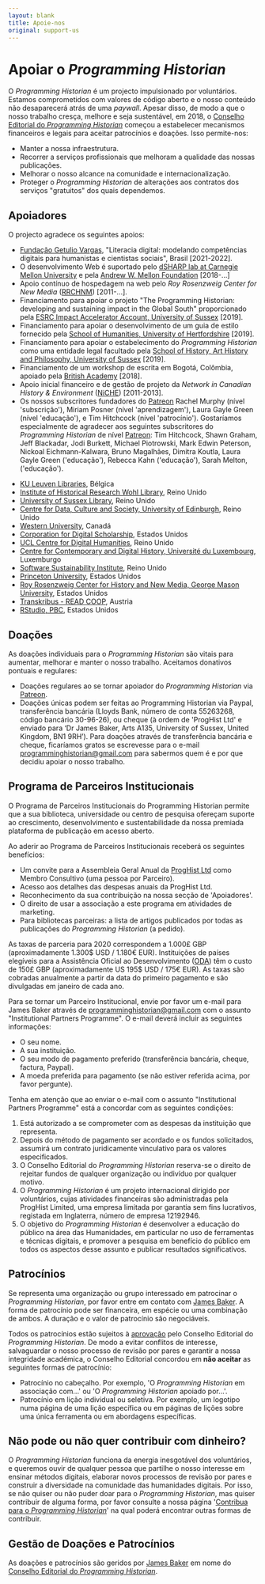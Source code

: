 ```yaml
---
layout: blank
title: Apoie-nos
original: support-us
---
```


# Apoiar o _Programming Historian_

O *Programming Historian* é um projecto impulsionado por voluntários. Estamos comprometidos com valores de código aberto e o nosso conteúdo não desaparecerá atrás de uma *paywall*. Apesar disso, de modo a que o nosso trabalho cresça, melhore e seja sustentável, em 2018, o [Conselho Editorial do *Programming Historian*](/pt/equipe) começou a estabelecer mecanismos financeiros e legais para aceitar patrocínios e doações. Isso permite-nos:

- Manter a nossa infraestrutura.
- Recorrer a serviços profissionais que melhoram a qualidade das nossas publicações.
- Melhorar o nosso alcance na comunidade e internacionalização.
- Proteger o *Programming Historian* de alterações aos contratos dos serviços "gratuitos" dos quais dependemos. 

## Apoiadores

O projecto agradece os seguintes apoios:

- [Fundação Getulio Vargas](https://portal.fgv.br), "Literacia digital: modelando competências digitais para humanistas e cientistas sociais", Brasil [2021-2022].
- O desenvolvimento Web é suportado pelo [dSHARP lab at Carnegie Mellon University](http://dsharp.library.cmu.edu/) e pela [Andrew W. Mellon Foundation](https://mellon.org/) [2018-...]
- Apoio contínuo de hospedagem na web pelo *Roy Rosenzweig Center for New Media* ([RRCHNM](http://chnm.gmu.edu/)) [2011-...].
- Financiamento para apoiar o projeto "The Programming Historian: developing and sustaining impact in the Global South" proporcionado pela [ESRC Impact Accelerator Account, University of Sussex](http://www.sussex.ac.uk/staff/research/rqi/rqi_information_and_support/rqi_impact_funding/if-esrciaa/) [2019].
- Financiamento para apoiar o desenvolvimento de um guia de estilo fornecido pela [School of Humanities, University of Hertfordshire](https://www.herts.ac.uk/study/schools-of-study/humanities) [2019].
- Financiamento para apoiar o estabelecimento do *Programming Historian* como uma entidade legal facultado pela [School of History, Art History and Philosophy, University of Sussex](http://www.sussex.ac.uk/hahp/) [2019].
- Financiamento de um workshop de escrita em Bogotá, Colômbia, apoiado pela [British Academy](https://www.britac.ac.uk/) [2018].
- Apoio inicial financeiro e de gestão de projeto da *Network in Canadian History & Environment* ([NiCHE](http://niche-canada.org/)) [2011-2013].
- Os nossos subscritores fundadores do [Patreon](https://www.patreon.com/theprogramminghistorian) Rachel Murphy (nível 'subscrição'), Miriam Posner (nível 'aprendizagem'), Laura Gayle Green (nível 'educação'), e Tim Hitchcock (nível 'patrocínio'). Gostaríamos especialmente de agradecer aos seguintes subscritores do *Programming Historian* de nível [Patreon](https://www.patreon.com/theprogramminghistorian): Tim Hitchcock, Shawn Graham, Jeff Blackadar, Jodi Burkett, Michael Piotrowski, Mark Edwin Peterson, Nickoal Eichmann-Kalwara, Bruno Magalhães, Dimitra Koutla, Laura Gayle Green ('educação'), Rebecca Kahn ('educação'), Sarah Melton, ('educação').
<!-- - Os membros do nosso [Programa de Parceiros Institucionais](en/support-us#institutional-partner-programme): -->
  - [KU Leuven Libraries](https://bib.kuleuven.be/), Bélgica
  - [Institute of Historical Research Wohl Library](https://www.history.ac.uk/library), Reino Unido
  - [University of Sussex Library](https://www.sussex.ac.uk/library/), Reino Unido
  - [Centre for Data, Culture and Society, University of Edinburgh](https://www.cdcs.ed.ac.uk/), Reino Unido
  - [Western University](https://www.uwo.ca/), Canadá
  - [Corporation for Digital Scholarship](https://digitalscholar.org/), Estados Unidos
  - [UCL Centre for Digital Humanities](https://www.ucl.ac.uk/digital-humanities/), Reino Unido
  - [Centre for Contemporary and Digital History, Université du Luxembourg](https://www.c2dh.uni.lu/), Luxemburgo
  - [Software Sustainability Institute](https://software.ac.uk/), Reino Unido
  - [Princeton University](https://www.princeton.edu/), Estados Unidos
  - [Roy Rosenzweig Center for History and New Media, George Mason University](https://rrchnm.org/), Estados Unidos
  - [Transkribus - READ COOP](https://readcoop.eu/), Austria
  - [RStudio, PBC](https://rstudio.com/), Estados Unidos
  
## Doações

As doações individuais para o *Programming Historian* são vitais para aumentar, melhorar e manter o nosso trabalho. Aceitamos donativos pontuais e regulares:

- Doações regulares ao se tornar apoiador do *Programming Historian* via [Patreon](https://www.patreon.com/theprogramminghistorian).
- Doações únicas podem ser feitas ao Programming Historian via Paypal, transferência bancária (Lloyds Bank, número de conta 55263268, código bancário 30-96-26), ou cheque (à ordem de 'ProgHist Ltd' e enviado para ‘Dr James Baker, Arts A135, University of Sussex, United Kingdom, BN1 9RH’). Para doações através de transferência bancária e cheque, ficaríamos gratos se escrevesse para o e-mail <a href="mailto:programminghistorian@gmail.com">programminghistorian@gmail.com</a> para sabermos quem é e por que decidiu apoiar o nosso trabalho.

## Programa de Parceiros Institucionais

O Programa de Parceiros Institucionais do Programming Historian permite que a sua biblioteca, universidade ou centro de pesquisa ofereçam suporte ao crescimento, desenvolvimento e sustentabilidade da nossa premiada plataforma de publicação em acesso aberto.

Ao aderir ao Programa de Parceiros Institucionais receberá os seguintes benefícios:

- Um convite para a Assembleia Geral Anual da [ProgHist Ltd](https://beta.companieshouse.gov.uk/company/12192946) como Membro Consultivo (uma pessoa por Parceiro).
- Acesso aos detalhes das despesas anuais da ProgHist Ltd.
- Reconhecimento da sua contribuição na nossa secção de 'Apoiadores'.
- O direito de usar a associação a este programa em atividades de marketing.
- Para bibliotecas parceiras: a lista de artigos publicados por todas as publicações do *Programming Historian* (a pedido).

As taxas de parceria para 2020 correspondem a 1.000£ GBP (aproximadamente 1.300$ USD / 1.180€ EUR). Instituições de países elegíveis para a Assistência Oficial ao Desenvolvimento ([ODA](http://www.oecd.org/dac/financing-sustainable-development/development-finance-standards/daclist.htm)) têm o custo de 150£ GBP (aproximadamente US 195$ USD / 175€ EUR). As taxas são cobradas anualmente a partir da data do primeiro pagamento e são divulgadas em janeiro de cada ano.

Para se tornar um Parceiro Institucional, envie por favor um e-mail para James Baker através de <a href="mailto:programminghistorian@gmail.com">programminghistorian@gmail.com</a> com o assunto "Institutional Partners Programme". O e-mail deverá incluir as seguintes informações:

- O seu nome.
- A sua instituição.
- O seu modo de pagamento preferido (transferência bancária, cheque, factura, Paypal).
- A moeda preferida para pagamento (se não estiver referida acima, por favor pergunte).

Tenha em atenção que ao enviar o e-mail com o assunto "Institutional Partners Programme" está a concordar com as seguintes condições:

1. Está autorizado a se comprometer com as despesas da instituição que representa.
2. Depois do método de pagamento ser acordado e os fundos solicitados, assumirá um contrato juridicamente vinculativo para os valores especificados.
3. O Conselho Editorial do *Programming Historian* reserva-se o direito de rejeitar fundos de qualquer organização ou indivíduo por qualquer motivo.
4. O *Programming Historian* é um projeto internacional dirigido por voluntários, cujas atividades financeiras são administradas pela ProgHist Limited, uma empresa limitada por garantia sem fins lucrativos, registada em Inglaterra, número de empresa 12192946.
5. O objetivo do *Programming Historian* é desenvolver a educação do público na área das Humanidades, em particular no uso de ferramentas e técnicas digitais, e promover a pesquisa em benefício do público em todos os aspectos desse assunto e publicar resultados significativos.

## Patrocínios

Se representa uma organização ou grupo interessado em patrocinar o *Programming Historian*, por favor entre em contato com [James Baker](https://github.com/drjwbaker). A forma de patrocínio pode ser financeira, em espécie ou uma combinação de ambos. A duração e o valor de patrocínio são negociáveis.

Todos os patrocínios estão sujeitos à [aprovação](https://github.com/programminghistorian/jekyll/wiki/Programming-Historian-Governance) pelo Conselho Editorial do *Programming Historian*. De modo a evitar conflitos de interesse, salvaguardar o nosso processo de revisão por pares e garantir a nossa integridade académica, o Conselho Editorial concordou em **não aceitar** as seguintes formas de patrocínio:

- Patrocínio no cabeçalho. Por exemplo, 'O *Programming Historian* em associação com...' ou 'O *Programming Historian* apoiado por...'.
- Patrocínio em lição individual ou seletiva. Por exemplo, um logotipo numa página de uma lição específica ou em páginas de lições sobre uma única ferramenta ou em abordagens específicas.

## Não pode ou não quer contribuir com dinheiro?

O *Programming Historian* funciona da energia inesgotável dos voluntários, e queremos ouvir de qualquer pessoa que partilhe o nosso interesse em ensinar métodos digitais, elaborar novos processos de revisão por pares e construir a diversidade na comunidade das humanidades digitais. Por isso, se não quiser ou não puder doar para o *Programming Historian*, mas quiser contribuir de alguma forma, por favor consulte a nossa página '[Contribua para o *Programming Historian*](/pt/contribua)' na qual poderá encontrar outras formas de contribuir.

## Gestão de Doações e Patrocínios

As doações e patrocínios são geridos por [James Baker](https://github.com/drjwbaker) em nome do [Conselho Editorial do *Programming Historian*](/pt/equipe).

